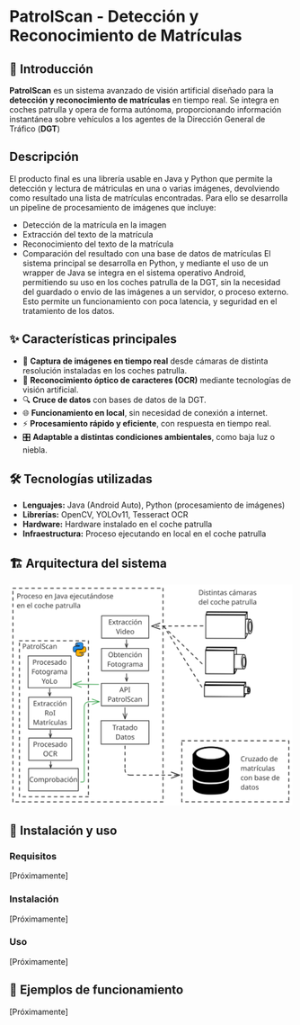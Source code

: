 # PatrolScan - Detección y Reconocimiento de Matrículas

## 🚓 Introducción
**PatrolScan** es un sistema avanzado de visión artificial diseñado para la **detección y reconocimiento de matrículas** en tiempo real. Se integra en coches patrulla y opera de forma autónoma, proporcionando información instantánea sobre vehículos a los agentes de la Dirección General de Tráfico (**DGT**)

## Descripción
El producto final es una librería usable en Java y Python que permite la detección y lectura de mátriculas en una o varias imágenes, devolviendo como resultado una lista de matrículas encontradas. Para ello se desarrolla un pipeline de procesamiento de imágenes que incluye:
- Detección de la matrícula en la imagen
- Extracción del texto de la matrícula
- Reconocimiento del texto de la matrícula
- Comparación del resultado con una base de datos de matrículas
El sistema principal se desarrolla en Python, y mediante el uso de un wrapper de Java se integra en el sistema operativo Android, permitiendo su uso en los coches patrulla de la DGT, sin la necesidad del guardado o envio de las imágenes a un servidor, o proceso externo. Esto permite un funcionamiento con poca latencia, y seguridad en el tratamiento de los datos.

## ✨ Características principales
- 📸 **Captura de imágenes en tiempo real** desde cámaras de distinta resolución instaladas en los coches patrulla.
- 🤖 **Reconocimiento óptico de caracteres (OCR)** mediante tecnologías de visión artificial.
- 🔍 **Cruce de datos** con bases de datos de la DGT.
- 🌐 **Funcionamiento en local**, sin necesidad de conexión a internet.
- ⚡ **Procesamiento rápido y eficiente**, con respuesta en tiempo real.
- 🎛 **Adaptable a distintas condiciones ambientales**, como baja luz o niebla.

## 🛠 Tecnologías utilizadas
- **Lenguajes:** Java (Android Auto), Python (procesamiento de imágenes)
- **Librerías:** OpenCV, YOLOv11, Tesseract OCR
- **Hardware:** Hardware instalado en el coche patrulla
- **Infraestructura:** Proceso ejecutando en local en el coche patrulla

## 🏗 Arquitectura del sistema
![Diagrama de arquitectura del sistema](images/diagramaPatrolScan.svg)

## 🚀 Instalación y uso
### Requisitos
[Próximamente]

### Instalación
[Próximamente]

### Uso
[Próximamente]


## 📸 Ejemplos de funcionamiento
[Próximamente]
